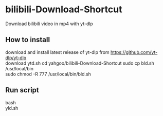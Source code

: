 # bilibili-Download-Shortcut

Download bilibili video in mp4 with yt-dlp

## How to install
download and install latest release of yt-dlp from https://github.com/yt-dlp/yt-dlp  
download ytd.sh
cd yahgoo/bilibili-Download-Shortcut
sudo cp bld.sh /usr/local/bin  
sudo chmod -R 777 /usr/local/bin/bld.sh  

## Run script
bash  
yld.sh <bilibili URL>
